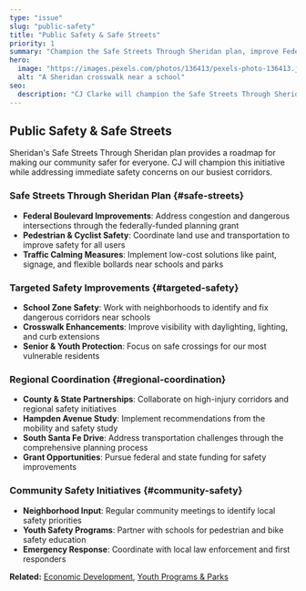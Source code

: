 ```yaml
---
type: "issue"
slug: "public-safety"
title: "Public Safety & Safe Streets"
priority: 1
summary: "Champion the Safe Streets Through Sheridan plan, improve Federal Boulevard safety, and coordinate with regional partners."
hero:
  image: "https://images.pexels.com/photos/136413/pexels-photo-136413.jpeg"
  alt: "A Sheridan crosswalk near a school"
seo:
  description: "CJ Clarke will champion the Safe Streets Through Sheridan plan and improve Federal Boulevard safety with targeted traffic calming and community partnerships."
---
```


## Public Safety & Safe Streets

Sheridan's Safe Streets Through Sheridan plan provides a roadmap for making our community safer for everyone. CJ will champion this initiative while addressing immediate safety concerns on our busiest corridors.

### Safe Streets Through Sheridan Plan {#safe-streets}
- **Federal Boulevard Improvements**: Address congestion and dangerous intersections through the federally-funded planning grant
- **Pedestrian & Cyclist Safety**: Coordinate land use and transportation to improve safety for all users
- **Traffic Calming Measures**: Implement low-cost solutions like paint, signage, and flexible bollards near schools and parks

### Targeted Safety Improvements {#targeted-safety}
- **School Zone Safety**: Work with neighborhoods to identify and fix dangerous corridors near schools
- **Crosswalk Enhancements**: Improve visibility with daylighting, lighting, and curb extensions
- **Senior & Youth Protection**: Focus on safe crossings for our most vulnerable residents

### Regional Coordination {#regional-coordination}
- **County & State Partnerships**: Collaborate on high-injury corridors and regional safety initiatives
- **Hampden Avenue Study**: Implement recommendations from the mobility and safety study
- **South Santa Fe Drive**: Address transportation challenges through the comprehensive planning process
- **Grant Opportunities**: Pursue federal and state funding for safety improvements

### Community Safety Initiatives {#community-safety}
- **Neighborhood Input**: Regular community meetings to identify local safety priorities
- **Youth Safety Programs**: Partner with schools for pedestrian and bike safety education
- **Emergency Response**: Coordinate with local law enforcement and first responders

**Related:** [Economic Development](/issues/local-economy), [Youth Programs & Parks](/issues/youth-programs)